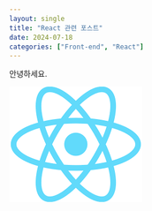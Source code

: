 ```yaml
---
layout: single
title: "React 관련 포스트"
date: 2024-07-18
categories: ["Front-end", "React"]
---
```


안녕하세요.

![react](../images/2024-07-18-first/react-1724514046167-1.png)
